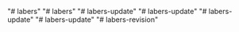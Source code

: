"# labers" 
"# labers" 
"# labers-update" 
"# labers-update" 
"# labers-update" 
"# labers-update" 
"# labers-revision" 
